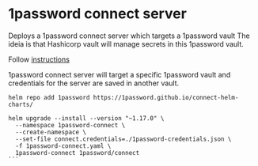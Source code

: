 # 1password connect server

Deploys a 1password connect server which targets a 1password vault The ideia is that Hashicorp vault will manage secrets in this 1password vault.

Follow [instructions](https://github.com/1Password/vault-plugin-secrets-onepassword?tab=readme-ov-file)

1password connect server will target a specific 1password vault and credentials for the server are saved in another vault.

```
helm repo add 1password https://1password.github.io/connect-helm-charts/
```

````
helm upgrade --install --version "~1.17.0" \
  --namespace 1password-connect \
  --create-namespace \
  --set-file connect.credentials=./1password-credentials.json \
  -f 1password-connect.yaml \
  1password-connect 1password/connect
```